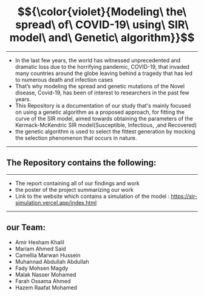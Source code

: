 # $${\color{violet}{Modeling\ the\ spread\ of\ COVID-19\ using\ SIR\ model\ and\ Genetic\ algorithm}}$$
---
*   In the last few years, the world has witnessed unprecedented and dramatic loss due to the horrifying pandemic, COVID-19, that invaded many countries around the globe leaving behind a tragedy that has led to numerous death and infection cases
*    That’s why modeling the spread and genetic mutations of the Novel disease, Covid-19, has been of interest to researchers in the past few years.
*    This Repository is a documentation of our study that's mainly focused on using a genetic algorithm as a proposed approach, for fitting the curve of the SIR model, aimed towards obtaining the parameters of the Kermack-McKendric SIR model(Susceptible, Infectious, ,and Recovered)
*  the genetic algorithm is used to select the fittest generation by mocking the selection phenomenon that occurs in nature.
---
## The Repository contains the following:
---
* The report containing all of our findings and work
* the poster of the project summarizing our work
* Link to the website which contains a simulation of the model : https://sir-simulation.vercel.app/index.html
---
## our Team:
* Amir Hesham Khalil
* Mariam Ahmed Said
* Camellia Marwan Hussein
* Muhannad Abdullah Abdullah
* Fady Mohsen Magdy
* Malak Nasser Mohamed
* Farah Ossama Ahmed
* Hazem Raafat Mohamed


